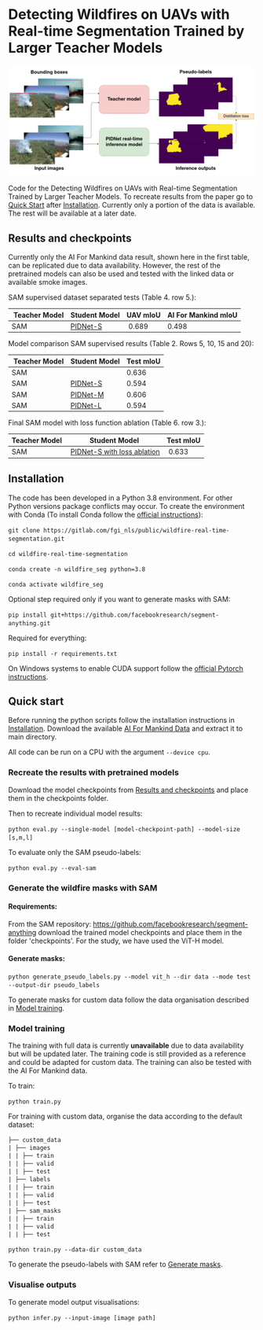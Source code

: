 # Detecting Wildfires on UAVs with Real-time Segmentation Trained by Larger Teacher Models

![Real-time Segmentation Trained by Larger Teacher Models overview](sam_guided_seg.png)

Code for the Detecting Wildfires on UAVs with Real-time Segmentation Trained by Larger Teacher Models. To recreate results from the paper go to [Quick Start](#quick-start) after [Installation](#installation). Currently only a portion of the data is available. The rest will be available at a later date.

## Results and checkpoints

Currently only the AI For Mankind data result, shown here in the first table, can be replicated due to data availability. However, the rest of the pretrained models can also be used and tested with the linked data or available smoke images.

SAM supervised dataset separated tests (Table 4. row 5.):

| Teacher Model | Student Model | UAV mIoU | AI For Mankind mIoU |
|---------------|---------------|----------|---------------------|
| SAM | [PIDNet-S](https://drive.google.com/file/d/11QJKRjko9rIOpasyoo4Q9U6qzmRuAVg-/view?usp=drive_link) | 0.689 | 0.498 |


Model comparison SAM supervised results (Table 2. Rows 5, 10, 15 and 20):

| Teacher Model | Student Model | Test mIoU |
|---------------|---------------|-----------|
| SAM           |               |   0.636   |
| SAM           | [PIDNet-S](https://drive.google.com/file/d/11QJKRjko9rIOpasyoo4Q9U6qzmRuAVg-/view?usp=drive_link)      |   0.594   | 
| SAM           | [PIDNet-M](https://drive.google.com/file/d/1ny_6mTnhPArqCnacGuidj9uc-tkTAokE/view?usp=drive_link)      |   0.606   | 
| SAM           | [PIDNet-L](https://drive.google.com/file/d/1ACFYUGqBHWo4wfxKJUdr9BwSjdTI11i5/view?usp=drive_link)      |   0.594   | 

Final SAM model with loss function ablation (Table 6. row 3.):

| Teacher Model | Student Model | Test mIoU |
|---------------|---------------|-----------|
| SAM | [PIDNet-S with loss ablation](https://drive.google.com/file/d/13wmJ_onh9p3eS0zTK_TyBR0OeRPKuh3P/view?usp=sharing) | 0.633 |


## Installation

The code has been developed in a Python 3.8 environment. For other Python versions package conflicts may occur. To create the environment with Conda (To install Conda follow the [official instructions](https://conda.io/projects/conda/en/latest/user-guide/install/index.html)):

`git clone https://gitlab.com/fgi_nls/public/wildfire-real-time-segmentation.git`

`cd wildfire-real-time-segmentation`

`conda create -n wildfire_seg python=3.8`

`conda activate wildfire_seg`

Optional step required only if you want to generate masks with SAM:

`pip install git+https://github.com/facebookresearch/segment-anything.git`

Required for everything:

`pip install -r requirements.txt`

On Windows systems to enable CUDA support follow the [official Pytorch instructions](https://pytorch.org/get-started/locally/).

## Quick start

Before running the python scripts follow the installation instructions in [Installation](#installation). Download the available [AI For Mankind Data](https://drive.google.com/file/d/1mbthNoeld-DnfrBxH8Ok9V1w5G52qC3P/view?usp=sharing) and extract it to main directory.

All code can be run on a CPU with the argument `--device cpu`.

### Recreate the results with pretrained models

Download the model checkpoints from [Results and checkpoints](#results-and-checkpoints) and place them in the checkpoints folder.

Then to recreate individual model results:

`python eval.py --single-model [model-checkpoint-path] --model-size [s,m,l]`

To evaluate only the SAM pseudo-labels:

`python eval.py --eval-sam`


### Generate the wildfire masks with SAM

#### Requirements: 

From the SAM repository: https://github.com/facebookresearch/segment-anything download the trained model checkpoints and place them in the folder 'checkpoints'. For the study, we have used the ViT-H model.

#### Generate masks:

`python generate_pseudo_labels.py --model vit_h --dir data --mode test --output-dir pseudo_labels`

To generate masks for custom data follow the data organisation described in [Model training](#model-training).

### Model training

The training with full data is currently **unavailable** due to data availability but will be updated later. The training code is still provided as a reference and could be adapted for custom data. The training can also be tested with the AI For Mankind data.

To train:

`python train.py`

For training with custom data, organise the data according to the default dataset:

```
├── custom_data
| ├── images
| | ├── train
| | ├── valid
| | ├── test
| ├── labels
| | ├── train
| | ├── valid
| | ├── test
| ├── sam_masks
| | ├── train
| | ├── valid
| | ├── test
```

`python train.py --data-dir custom_data`

To generate the pseudo-labels with SAM refer to [Generate masks](#generate-masks).

### Visualise outputs

To generate model output visualisations:

`python infer.py --input-image [image path]`
